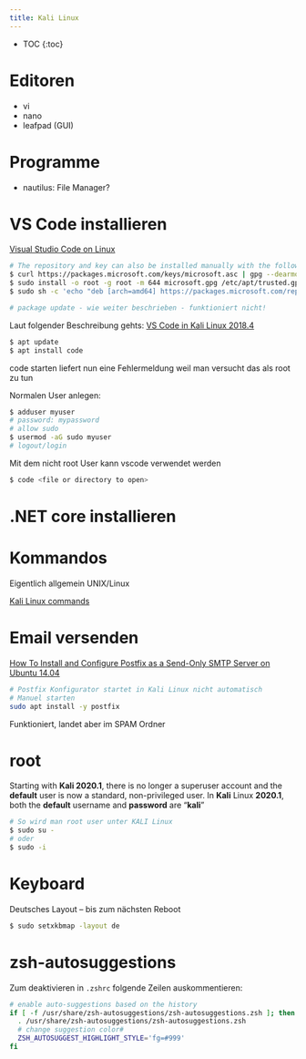```yaml
---
title: Kali Linux
---
```


* TOC
{:toc}

# Editoren

- vi
- nano
- leafpad (GUI)

# Programme

- nautilus: File Manager?


# VS Code installieren

[Visual Studio Code on Linux](https://code.visualstudio.com/docs/setup/linux#_debian-and-ubuntu-based-distributions)

```bash
# The repository and key can also be installed manually with the following script:
$ curl https://packages.microsoft.com/keys/microsoft.asc | gpg --dearmor > microsoft.gpg
$ sudo install -o root -g root -m 644 microsoft.gpg /etc/apt/trusted.gpg.d/
$ sudo sh -c 'echo "deb [arch=amd64] https://packages.microsoft.com/repos/vscode stable main" > /etc/apt/sources.list.d/vscode.list'

# package update - wie weiter beschrieben - funktioniert nicht!
```

Laut folgender Beschreibung gehts:
[VS Code in Kali Linux 2018.4](https://medium.com/@calypsobronte/vs-code-in-kali-linux-2018-4-9e96e92d13ca)

```bash
$ apt update
$ apt install code
```

code starten liefert nun eine Fehlermeldung weil man versucht das als root zu tun

Normalen User anlegen:

```bash
$ adduser myuser
# password: mypassword
# allow sudo
$ usermod -aG sudo myuser
# logout/login
```

Mit dem nicht root User kann vscode verwendet werden

```bash
$ code <file or directory to open>
```



# .NET core installieren




# Kommandos

Eigentlich allgemein UNIX/Linux

[Kali Linux commands](https://techsomebite.wordpress.com/2015/10/21/kali-linux-commands/)



# Email versenden

[How To Install and Configure Postfix as a Send-Only SMTP Server on Ubuntu 14.04](https://www.digitalocean.com/community/tutorials/how-to-install-and-configure-postfix-as-a-send-only-smtp-server-on-ubuntu-14-04)

```bash
# Postfix Konfigurator startet in Kali Linux nicht automatisch
# Manuel starten
sudo apt install -y postfix
```

Funktioniert, landet aber im SPAM Ordner



# root

[](https://securityboulevard.com/2020/02/setting-up-the-root-account-on-kali-2020/)

Starting with **Kali 2020.1**, there is no longer a superuser account and the **default** user is now a standard, non-privileged user. In **Kali** Linux **2020.1**, both the **default** username and **password** are “**kali**”

```bash
# So wird man root user unter KALI Linux
$ sudo su -
# oder
$ sudo -i
```



# Keyboard

Deutsches Layout – bis zum nächsten Reboot

```bash
$ sudo setxkbmap -layout de
```



# zsh-autosuggestions

Zum deaktivieren in `.zshrc` folgende Zeilen auskommentieren:

```sh
# enable auto-suggestions based on the history
if [ -f /usr/share/zsh-autosuggestions/zsh-autosuggestions.zsh ]; then
  . /usr/share/zsh-autosuggestions/zsh-autosuggestions.zsh
  # change suggestion color# 
  ZSH_AUTOSUGGEST_HIGHLIGHT_STYLE='fg=#999'
fi
```

